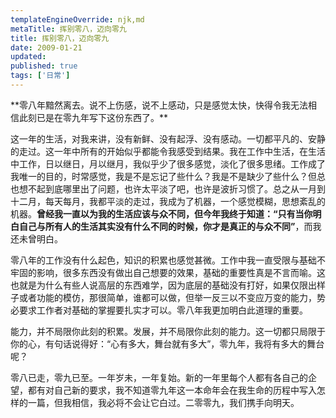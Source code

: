 ```yaml
---
templateEngineOverride: njk,md
metaTitle: 挥别零八，迈向零九
title: 挥别零八，迈向零九
date: 2009-01-21
updated:
published: true
tags: ['日常']
---
```


<div class="col-start-3 col-end-9">
**零八年黯然离去。说不上伤感，说不上感动，只是感觉太快，快得令我无法相信此刻已是在零九年写下这份东西了。**

这一年的生活，对我来讲，没有新鲜、没有起浮、没有感动。一切都平凡的、安静的走过。这一年中所有的开始似乎都能令我感受到结果。我在工作中生活，在生活中工作，日以继日，月以继月，我似乎少了很多感觉，淡化了很多思绪。工作成了我唯一的目的，时常感觉，我是不是忘记了些什么？我是不是缺少了些什么？但总也想不起到底哪里出了问题，也许太平淡了吧，也许是波折习惯了。总之从一月到十二月，每天每月，我都平淡的走过，我成为了机器，一个感觉模糊，思想紊乱的机器。**曾经我一直以为我的生活应该与众不同，但今年我终于知道：“只有当你明白自己与所有人的生活其实没有什么不同的时候，你才是真正的与众不同”**，而我还未曾明白。

零八年的工作没有什么起色，知识的积累也感觉甚微。工作中我一直受限与基础不牢固的影响，很多东西没有做出自己想要的效果，基础的重要性真是不言而喻。这也就是为什么有些人说高层的东西难学，因为底层的基础没有打好，如果仅限出样子或者功能的模仿，那很简单，谁都可以做，但举一反三以不变应万变的能力，势必要求工作者对基础的掌握要扎实才可以。零八年我更加明白此道理的重要。

能力，并不局限你此刻的积累。发展，并不局限你此刻的能力。这一切都只局限于你的心，有句话说得好：“心有多大，舞台就有多大”，零九年，我将有多大的舞台呢？

零八已走，零九已至。一年岁未，一年复始。新的一年里每个人都有各自己的企望，都有对自己新的要求，我不知道零九年这一本命年会在我生命的历程中写入怎样的一篇，但我相信，我必将不会让它白过。二零零九，我们携手向明天。
</div>
